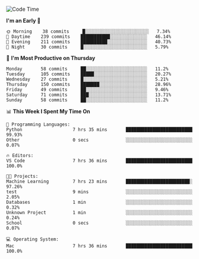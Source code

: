 <!--START_SECTION:waka-->
![Code Time](http://img.shields.io/badge/Code%20Time-299%20hrs%2056%20mins-blue)

**I'm an Early 🐤** 

```text
🌞 Morning    38 commits     █░░░░░░░░░░░░░░░░░░░░░░░░   7.34% 
🌆 Daytime    239 commits    ███████████░░░░░░░░░░░░░░   46.14% 
🌃 Evening    211 commits    ██████████░░░░░░░░░░░░░░░   40.73% 
🌙 Night      30 commits     █░░░░░░░░░░░░░░░░░░░░░░░░   5.79%

```
📅 **I'm Most Productive on Thursday** 

```text
Monday       58 commits     ██░░░░░░░░░░░░░░░░░░░░░░░   11.2% 
Tuesday      105 commits    █████░░░░░░░░░░░░░░░░░░░░   20.27% 
Wednesday    27 commits     █░░░░░░░░░░░░░░░░░░░░░░░░   5.21% 
Thursday     150 commits    ███████░░░░░░░░░░░░░░░░░░   28.96% 
Friday       49 commits     ██░░░░░░░░░░░░░░░░░░░░░░░   9.46% 
Saturday     71 commits     ███░░░░░░░░░░░░░░░░░░░░░░   13.71% 
Sunday       58 commits     ██░░░░░░░░░░░░░░░░░░░░░░░   11.2%

```


📊 **This Week I Spent My Time On** 

```text
💬 Programming Languages: 
Python                   7 hrs 35 mins       █████████████████████████   99.93% 
Other                    0 secs              ░░░░░░░░░░░░░░░░░░░░░░░░░   0.07%

🔥 Editors: 
VS Code                  7 hrs 36 mins       █████████████████████████   100.0%

🐱‍💻 Projects: 
Machine Learning         7 hrs 23 mins       ████████████████████████░   97.26% 
test                     9 mins              ░░░░░░░░░░░░░░░░░░░░░░░░░   2.05% 
Databases                1 min               ░░░░░░░░░░░░░░░░░░░░░░░░░   0.32% 
Unknown Project          1 min               ░░░░░░░░░░░░░░░░░░░░░░░░░   0.24% 
School                   0 secs              ░░░░░░░░░░░░░░░░░░░░░░░░░   0.07%

💻 Operating System: 
Mac                      7 hrs 36 mins       █████████████████████████   100.0%

```


<!--END_SECTION:waka-->
